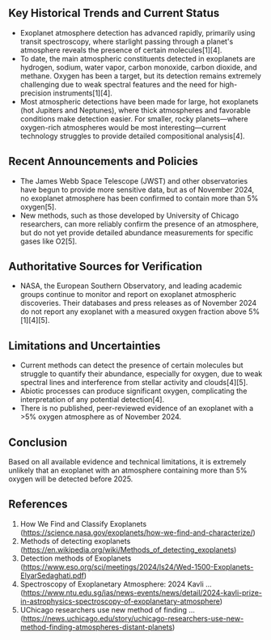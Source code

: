 ## Key Historical Trends and Current Status

- Exoplanet atmosphere detection has advanced rapidly, primarily using transit spectroscopy, where starlight passing through a planet's atmosphere reveals the presence of certain molecules[1][4].
- To date, the main atmospheric constituents detected in exoplanets are hydrogen, sodium, water vapor, carbon monoxide, carbon dioxide, and methane. Oxygen has been a target, but its detection remains extremely challenging due to weak spectral features and the need for high-precision instruments[1][4].
- Most atmospheric detections have been made for large, hot exoplanets (hot Jupiters and Neptunes), where thick atmospheres and favorable conditions make detection easier. For smaller, rocky planets—where oxygen-rich atmospheres would be most interesting—current technology struggles to provide detailed compositional analysis[4].

## Recent Announcements and Policies

- The James Webb Space Telescope (JWST) and other observatories have begun to provide more sensitive data, but as of November 2024, no exoplanet atmosphere has been confirmed to contain more than 5% oxygen[5].
- New methods, such as those developed by University of Chicago researchers, can more reliably confirm the presence of an atmosphere, but do not yet provide detailed abundance measurements for specific gases like O2[5].

## Authoritative Sources for Verification

- NASA, the European Southern Observatory, and leading academic groups continue to monitor and report on exoplanet atmospheric discoveries. Their databases and press releases as of November 2024 do not report any exoplanet with a measured oxygen fraction above 5%[1][4][5].

## Limitations and Uncertainties

- Current methods can detect the presence of certain molecules but struggle to quantify their abundance, especially for oxygen, due to weak spectral lines and interference from stellar activity and clouds[4][5].
- Abiotic processes can produce significant oxygen, complicating the interpretation of any potential detection[4].
- There is no published, peer-reviewed evidence of an exoplanet with a >5% oxygen atmosphere as of November 2024.

## Conclusion

Based on all available evidence and technical limitations, it is extremely unlikely that an exoplanet with an atmosphere containing more than 5% oxygen will be detected before 2025.

## References

1. How We Find and Classify Exoplanets (https://science.nasa.gov/exoplanets/how-we-find-and-characterize/)
2. Methods of detecting exoplanets (https://en.wikipedia.org/wiki/Methods_of_detecting_exoplanets)
3. Detection methods of Exoplanets (https://www.eso.org/sci/meetings/2024/ls24/Wed-1500-Exoplanets-ElyarSedaghati.pdf)
4. Spectroscopy of Exoplanetary Atmosphere: 2024 Kavli ... (https://www.ntu.edu.sg/ias/news-events/news/detail/2024-kavli-prize-in-astrophysics-spectroscopy-of-exoplanetary-atmosphere)
5. UChicago researchers use new method of finding ... (https://news.uchicago.edu/story/uchicago-researchers-use-new-method-finding-atmospheres-distant-planets)